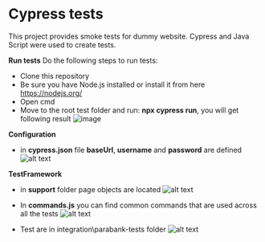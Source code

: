# Cypress tests
This project provides smoke tests for dummy website. Cypress and Java Script were used to create tests.

**Run tests**
Do the following steps to run tests:
- Clone this repository
- Be sure you have Node.js installed or install it from here https://nodejs.org/
- Open cmd 
- Move to the root test folder and run: **npx cypress run**, you will get following result 
![image](https://user-images.githubusercontent.com/42312812/130062390-dfc127c5-9f1f-4392-ac31-9345f0bcbd4d.png)

**Configuration**
- in **cypress.json** file **baseUrl**, **username** and **password** are defined
 ![alt text](https://user-images.githubusercontent.com/42312812/130061047-421d704f-5112-499b-9ebd-f7bf05358a73.png)
 
**TestFramework**
- in **support** folder page objects are located 
![alt text](https://user-images.githubusercontent.com/42312812/130061660-e1110611-af97-4a27-bb15-ff24e7aaf15a.png)

- In **commands.js** you can find common commands that are used across all the tests 
![alt text](https://user-images.githubusercontent.com/42312812/130062112-265d55fe-6d02-4a42-8a83-b581ab551b1d.png)

- Test are in integration\parabank-tests folder
![alt text](https://user-images.githubusercontent.com/42312812/130062365-421988c8-8e91-471e-b98a-41098ceb1dc9.png)
